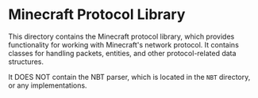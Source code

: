 # Minecraft Protocol Library
This directory contains the Minecraft protocol library, which provides functionality for working with Minecraft's network protocol.
It contains classes for handling packets, entities, and other protocol-related data structures.


It DOES NOT contain the NBT parser, which is located in the `NBT` directory, or any implementations.
